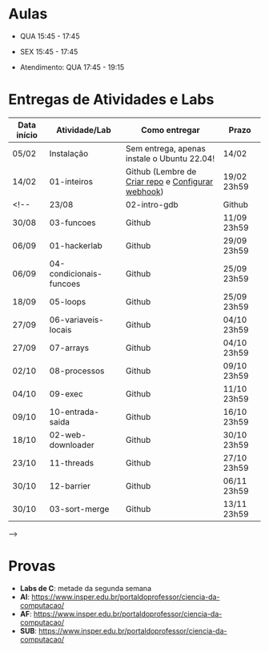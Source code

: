 

# Aulas

* QUA 15:45 - 17:45
* SEX 15:45 - 17:45

* Atendimento: QUA 17:45 - 19:15

# Entregas de Atividades e Labs


| Data início | Atividade/Lab                     | Como entregar                                                         | Prazo              |
|-------------|-----------------------------------|-----------------------------------------------------------------------|--------------------|
| 05/02 | Instalação | Sem entrega, apenas instale o Ubuntu 22.04!| 14/02 |
| 14/02 | 01-inteiros | Github (Lembre de [Criar repo](https://classroom.github.com/a/UUBJfjJa) e [Configurar webhook](https://insper.github.io/SistemasHardwareSoftwareBCC/outros/tutorial_servidor_testes.pdf)) | 19/02 23h59 |\
<!--| 23/08 | 02-intro-gdb | Github | 04/09 23h59 |
| 30/08 | 03-funcoes | Github | 11/09 23h59 |
| 06/09 | 01-hackerlab | Github | 29/09 23h59 |
| 06/09 | 04-condicionais-funcoes | Github | 25/09 23h59 |
| 18/09 | 05-loops | Github | 25/09 23h59 |
| 27/09 | 06-variaveis-locais | Github | 04/10 23h59 |
| 27/09 | 07-arrays | Github | 04/10 23h59 |
| 02/10 | 08-processos | Github | 09/10 23h59 |
| 04/10 | 09-exec | Github | 11/10 23h59 |
| 09/10 | 10-entrada-saida | Github | 16/10 23h59 |
| 18/10 | 02-web-downloader | Github | 30/10 23h59 |
| 23/10 | 11-threads | Github | 27/10 23h59 |
| 30/10 | 12-barrier | Github | 06/11 23h59 |
| 30/10 | 03-sort-merge | Github | 13/11 23h59 |
 
 -->


# Provas

- **Labs de C**: metade da segunda semana
- **AI**: https://www.insper.edu.br/portaldoprofessor/ciencia-da-computacao/
- **AF**: https://www.insper.edu.br/portaldoprofessor/ciencia-da-computacao/
- **SUB**: https://www.insper.edu.br/portaldoprofessor/ciencia-da-computacao/

